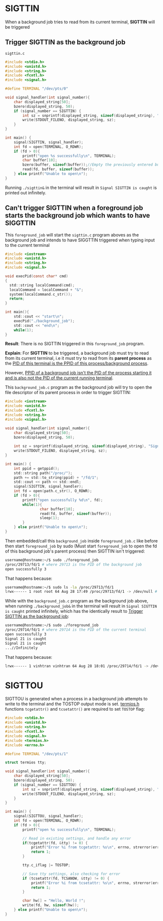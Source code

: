 # SIGTTIN
When a background job tries to read from its current terminal, **SIGTTIN** will be triggered
## Trigger SIGTTIN as the background job
``sigttin.c``
```c
#include <stdio.h>
#include <unistd.h>
#include <string.h>
#include <fcntl.h>
#include <signal.h>   

#define TERMINAL "/dev/pts/0"

void signal_handler(int signal_number){
	char displayed_string[50];
	bzero(displayed_string, 50);
    if (signal_number == SIGTTIN) {
        int sz = snprintf(displayed_string, sizeof(displayed_string), "Signal SIGTTIN is caught\n");
    	write(STDOUT_FILENO, displayed_string, sz); 
    }
}

int main() {
    signal(SIGTTIN, signal_handler);
	int fd = open(TERMINAL, O_RDWR);
	if (fd > 0){
        printf("open %s successfully\n", TERMINAL);
        char buffer[10];
        bzero(buffer, sizeof(buffer));//Empty the previously entered buffer
        read(fd, buffer, sizeof(buffer));
	} else printf("Unable to open\n");
}
```
Running ``./sigttin&`` in the terminal will result in ``Signal SIGTTIN is caught`` is printed out infinitely.
## Can't trigger SIGTTIN when a foreground job starts the background job which wants to have SIGGTTIN
This ``foreground_job`` will start the ``sigttin.c`` program aboves as the background job and intends to have SIGGTTIN triggered when typing input to the current terminal
```c
#include <iostream>
#include <unistd.h>
#include <string.h>
#include <signal.h>   

void execPid(const char* cmd)
{
  std::string localCommand(cmd);
  localCommand = localCommand + "&";
  system(localCommand.c_str());
  return;
}

int main(){
    std::cout << "start\n";
    execPid("./background_job");
    std::cout << "end\n";
    while(1);
}
```
**Result**: There is no SIGTTIN triggered in this ``foreground_job`` program.

**Explain**: For **SIGTTIN** to be triggered, a background job must try to read from its current terminal, i.e it must try to read from its **parent process** as the [PID of this terminal is the PPID of this process/background process](https://github.com/TranPhucVinh/C/tree/master/Physical%20layer/Process#getpid-and-getppid).

However, [PPID of a background job isn't the PID of the process starting it and is also not the PID of the current running terminal](https://github.com/TranPhucVinh/C/tree/master/Physical%20layer/Process/Background%20job#ppid-of-a-background-job-isnt-the-pid-of-the-process-starting-it).

This ``background_job.c`` program as the background job will try to open the file descriptor of its parent process in order to trigger SIGTTIN:
```c
#include <iostream>
#include <unistd.h>
#include <fcntl.h>
#include <string.h>
#include <signal.h>  

void signal_handler(int signal_number){
	char displayed_string[50];
	bzero(displayed_string, 50);
	
	int sz = snprintf(displayed_string, sizeof(displayed_string), "Signal %d is caught\n", signal_number);
	write(STDOUT_FILENO, displayed_string, sz); 
}

int main() {
    int ppid = getppid();
    std::string path("/proc/");
	path += std::to_string(ppid) + "/fd/1";
	std::cout << path << std::endl;
    signal(SIGTTIN, signal_handler);
	int fd = open(path.c_str(), O_RDWR);
	if (fd > 0){
        printf("open successfully %d\n", fd);
		while(1){
				char buffer[10];
				read(fd, buffer, sizeof(buffer));
				sleep(1);
		}
	} else printf("Unable to open\n");
}
```
Then embedded/call this ``background_job`` inside ``foreground_job.c`` like before then start ``foreground_job`` by sudo (Must start ``foreground_job`` to open the fd of this background job's parent process) then SIGTTIN isn't triggered:
```sh
username@hostname:~/$ sudo ./foreground_job
/proc/29713/fd/1 # where 29713 is the PID of the background job
open successfully 3 
```
That happens because:
```sh
username@hostname:~/$ sudo ls -la /proc/29713/fd/1 
lrwx------ 1 root root 64 Aug 28 17:49 /proc/29713/fd/1 -> /dev/null # This fd points to /dev/null
```
While with the  ``background_job.c`` program as the background job above, when running ``./background_job&`` in the terminal will result in ``Signal SIGTTIN is caught`` printed infinitely, which has the identically result to [Trigger SIGTTIN as the background job](#trigger-sigttin-as-the-background-job):
```sh
username@hostname:~/$ sudo ./foreground_job
/proc/29714/fd/1 # where 29714 is the PID of the current terminal
open successfully 3
Signal 21 is caught
Signal 21 is caught
...//Infinitely
```
That happens because:
```sh
lrwx------ 1 vinhtran vinhtran 64 Aug 28 18:01 /proc/29714/fd/1 -> /dev/pts/5 # This fd points to the current terminal
```
# SIGTTOU
SIGTTOU is generated when a process in a background job attempts to write to the terminal and the TOSTOP output mode is set. [termios.h](https://github.com/TranPhucVinh/C/blob/master/Physical%20layer/File%20IO/System%20call/README.md#termiosh) functions ``tcgetattr()`` and ``tcsetattr()`` are required to set ``TOSTOP`` flag:
```c
#include <stdio.h>
#include <unistd.h>
#include <string.h>
#include <fcntl.h>
#include <signal.h>   
#include <termios.h>
#include <errno.h> 

#define TERMINAL "/dev/pts/1"

struct termios tty;

void signal_handler(int signal_number){
	char displayed_string[50];
	bzero(displayed_string, 50);
    if (signal_number == SIGTTOU) {
        int sz = snprintf(displayed_string, sizeof(displayed_string), "Signal SIGTTOU is caught\n");
    	write(STDOUT_FILENO, displayed_string, sz); 
    }
}

int main() {
    signal(SIGTTOU, signal_handler);
	int fd = open(TERMINAL, O_RDWR);
	if (fd > 0){
        printf("open %s successfully\n", TERMINAL);

		// Read in existing settings, and handle any error
		if(tcgetattr(fd, &tty) != 0) {
			printf("Error %i from tcgetattr: %s\n", errno, strerror(errno));
			return 1;
		}

		tty.c_iflag |= TOSTOP;

		// Save tty settings, also checking for error
		if (tcsetattr(fd, TCSANOW, &tty) != 0) {
			printf("Error %i from tcsetattr: %s\n", errno, strerror(errno));
			return 1;
		}

		char hw[] = "Hello, World !";
        write(fd, hw, sizeof(hw));
	} else printf("Unable to open\n");
}
```
